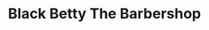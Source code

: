 ---
title: "Black Betty The Barbershop"
url: /muenchen/black-betty-the-barbershop/
shop: Friseur
---
